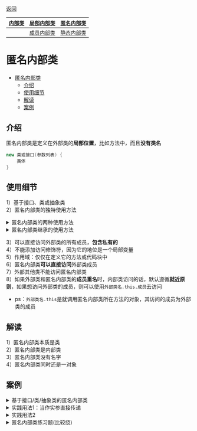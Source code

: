 [返回](面向对象编程.md)

|[内部类](内部类.md)|[局部内部类](局部内部类.md)|[**匿名内部类**](匿名内部类.md)|
|:-:|:-:|:-:|
||[成员内部类](成员内部类.md)|[静态内部类](静态内部类.md)|

# 匿名内部类

- [匿名内部类](#匿名内部类)
  - [介绍](#介绍)
  - [使用细节](#使用细节)
  - [解读](#解读)
  - [案例](#案例)

## 介绍
匿名内部类是定义在外部类的**局部位置**，比如方法中，而且**没有类名**  

```java
new 类或接口(参数列表) {
    类体
}
```
## 使用细节
1）基于接口、类或抽象类  
2）匿名内部类的独特使用方法
<details><summary>匿名内部类的两种使用方法</summary>

```java
//============new完直接调用============
new A() {
    @Override
    public void cry() {
        System.out.println("hello~");
    }
}.cry();
//=========先创建一个实例再调用==========
A a = new A() {
    @Override
    public void cry() {
        System.out.println("hello~");
    }
};
a.cry();
```

</details>


<details><summary>匿名内部类继承的使用方法</summary>

```java
public class Test {
    public static void main(String[] args) {
        Outer outer = new Outer();
        outer.f1();
    }
}
```
```java
class Outer {
    public void f1() {
        //创建一个基于类的匿名内部类
        //相当于继承了Person类
        Person p = new Person() {
            @Override
            public void hi() {
                System.out.println("匿名内部类重写了 hi方法");
            }
            @Override
            public void ok() {
                super.ok();
            }
        };
        p.hi();
    }
}
```
```java
class Person {
    public void hi() {
        System.out.println("Person.hi");
    }
    public void ok() {
        System.out.println("Person.ok");
    }
}
```
</details>  

3）可以直接访问外部类的所有成员，**包含私有的**  
4）不能添加访问修饰符，因为它的地位是一个局部变量  
5）作用域：仅仅在定义它的方法或代码块中  
6）匿名内部类**可以直接访问**外部类成员  
7）外部其他类不能访问匿名内部类   
8）如果外部类和匿名内部类的**成员重名**时，内部类访问的话，默认遵循**就近原则**，如果想访问外部类的成员，则可以使用`外部类名.this.成员`去访问  
- ps：`外部类名.this`是就调用匿名内部类所在方法的对象，其访问的成员为外部类的成员
## 解读

1）匿名内部类本质是类\
2）匿名内部类是内部类\
3）匿名内部类没有名字\
4）匿名内部类同时还是一对象


## 案例

<details><summary>基于接口/类/抽象类的匿名内部类</summary>

```java
public class Test {
    public static void mian(String[] args) {
        Outer outer = new Outer();
        outer.method();
    }
}
public class Outer {//外部类
    private int n1 = 10;//属性
    //在此方法下演示匿名内部类
    public void method() {
        //1）基于接口的匿名内部类
        IA tiger = new IA() { //tiger的编译类型的是IA，运行类型是匿名内部类
            @Override
            public void cry() {
                System.out.println("老虎叫");
            }
        };//分号不能少
        //在jdk底层，创建匿名内部类Outer04$1,立即创建其实例，并把地址返回给tiger
        tiger.cry();


        //2）演示基于类的匿名内部类
        // father 的编译类型是Father
        // father 的运行类型是Outer04$2
        Father father = new Father("jack") {
            @Override
            public void test() {
                System.out.println("匿名内部类重写的test方法");
            }
        };//分号不能少


        //3）基于抽象类的匿名内部类
        Animal animal = new Animal() {
            //必须实现抽象方法eat()
        };
    }
}
interface IA { //接口
    public void cry();
}
class Father { //类
    private String name;
    public Father(String name) {//构造器
        this.name = name;
    }
    public void test() {
    }
}
abstract class Animal {//抽象方法
    abstract void eat();
}
```
</details>


<details><summary>实践用法1：当作实参直接传递</summary>

```java
//============使用匿名内部类=============
public class Test {
    public static void main(String[] args) {
        f1(new IL() {
            @Override
            public void show() {
                System.out.println("这是一幅画");
            }
        });
    }
    //静态方法，形参是接口类型
    public static void f1(IL il) {
        il.show();
    }
}
interface IL {
    void show();
}
```
```java
//============原始方法：硬编码=============
public class Test {
    public static void main(String[] args) {
        f1(new Picture());
    }
    public static void f1(IL il) {
        il.show();
    }
}
interface IL {
    void show();
}
class Picture implements IL {
    @Override
    public void show() {
        System.out.println("这是一幅画");
    }
}
```
</details>

<details><summary>实践用法2</summary>

![alt text](https://raw.githubusercontent.com/Stolorzs/Picgo/master/nimknwbulwfhfa.png)

```java
public class Test {
    public static void main(String[] args) {
        new Cellphone().alarmclock(new Bell() {
            @Override
            public void ring() {
                System.out.println("懒猪起床了");
            }
        });
        new Cellphone().alarmclock(new Bell() {
            @Override
            public void ring() {
                System.out.println("小伙伴上课了");
            }
        });
    }
}

interface Bell {
    void ring();
}
class Cellphone {
    public void alarmclock(Bell bell) {
        bell.ring();
    }
}
```

</details>


<details><summary>匿名内部类练习题(比较绕)</summary>

> 1）计算器借口具有work方法，功能是运算，有一个手机类Cellphone，定义方法testWork测试计算功能，调用计算借口的work方法  
> 2）要求调用Cellphone对象的testWork方法，使用上匿名内部类

```java
public class Test {
    public static void main(String[] args) {
        CellPhone cellPhone = new CellPhone();
        cellPhone.textWork(new Computer() {
            @Override
            public double work(double n1, double n2) {
                return n1 + n2;
            }
        },100,200);
    }
}
interface Computer {
    public double work(double n1, double n2);
}
class CellPhone {
    public void textWork(Computer computer,double n1, double n2) {
            double result = computer.work(n1,n2);
            System.out.println("计算的结果= " + result );
    }
}
```
</details> 